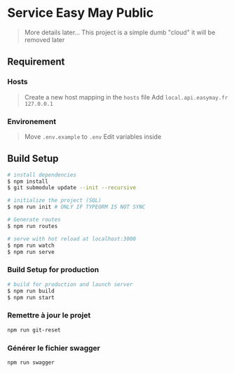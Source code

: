 # Service Easy May Public

> More details later...
> This project is a simple dumb "cloud" it will be removed later

## Requirement

### Hosts

> Create a new host mapping in the `hosts` file
> Add `local.api.easymay.fr 127.0.0.1`

### Environement

> Move `.env.example` to `.env`
> Edit variables inside

## Build Setup

```bash
# install dependencies
$ npm install
$ git submodule update --init --recursive

# initialize the project (SQL)
$ npm run init # ONLY IF TYPEORM IS NOT SYNC

# Generate routes
$ npm run routes

# serve with hot reload at localhost:3000
$ npm run watch
$ npm run serve
```

### Build Setup for production

```bash
# build for production and launch server
$ npm run build
$ npm run start
```

### Remettre à jour le projet

```bash
npm run git-reset
```

### Générer le fichier swagger

```bash
npm run swagger
```
